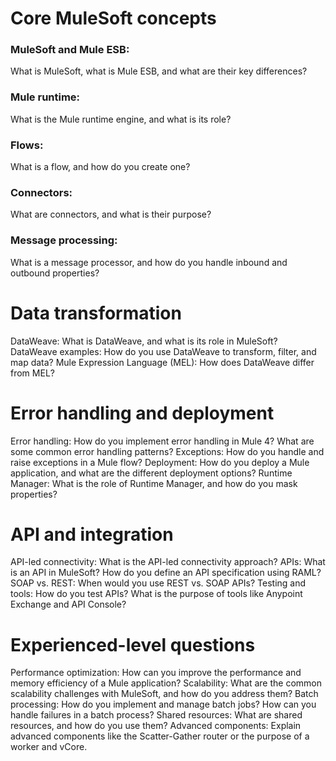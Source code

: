 # Core MuleSoft concepts

### MuleSoft and Mule ESB: 
What is MuleSoft, what is Mule ESB, and what are their key differences?
### Mule runtime: 
What is the Mule runtime engine, and what is its role?
### Flows: 
What is a flow, and how do you create one?
### Connectors: 
What are connectors, and what is their purpose?
### Message processing: 
What is a message processor, and how do you handle inbound and outbound properties? 

# Data transformation

DataWeave: What is DataWeave, and what is its role in MuleSoft? 
DataWeave examples: How do you use DataWeave to transform, filter, and map data? 
Mule Expression Language (MEL): How does DataWeave differ from MEL?

# Error handling and deployment

Error handling: How do you implement error handling in Mule 4? What are some common error handling patterns? 
Exceptions: How do you handle and raise exceptions in a Mule flow? 
Deployment: How do you deploy a Mule application, and what are the different deployment options? 
Runtime Manager: What is the role of Runtime Manager, and how do you mask properties? 

# API and integration

API-led connectivity: What is the API-led connectivity approach? 
APIs: What is an API in MuleSoft? How do you define an API specification using RAML? 
SOAP vs. REST: When would you use REST vs. SOAP APIs? 
Testing and tools: How do you test APIs? What is the purpose of tools like Anypoint Exchange and API Console?

# Experienced-level questions

Performance optimization: How can you improve the performance and memory efficiency of a Mule application? 
Scalability: What are the common scalability challenges with MuleSoft, and how do you address them? 
Batch processing: How do you implement and manage batch jobs? How can you handle failures in a batch process? 
Shared resources: What are shared resources, and how do you use them? 
Advanced components: Explain advanced components like the Scatter-Gather router or the purpose of a worker and vCore. 
